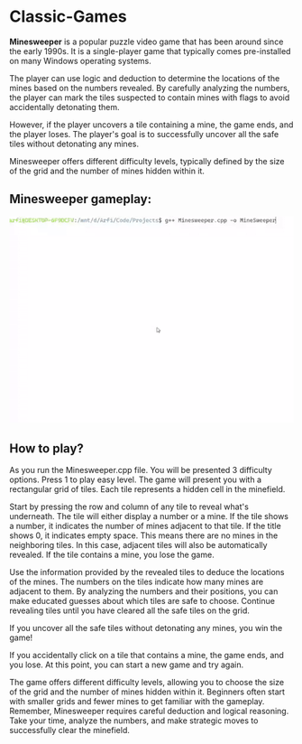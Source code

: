 # Classic-Games

**Minesweeper** is a popular puzzle video game that has been around since the early 1990s. It is a single-player game that typically comes pre-installed on many Windows operating systems.

The player can use logic and deduction to determine the locations of the mines based on the numbers revealed. By carefully analyzing the numbers, the player can mark the tiles suspected to contain mines with flags to avoid accidentally detonating them.

However, if the player uncovers a tile containing a mine, the game ends, and the player loses. The player's goal is to successfully uncover all the safe tiles without detonating any mines.

Minesweeper offers different difficulty levels, typically defined by the size of the grid and the number of mines hidden within it.

## Minesweeper gameplay:
![](https://github.com/ArfiH/Classic-Games/blob/main/Minesweeper%20Gameplay.gif)

## How to play?
As you run the Minesweeper.cpp file. You will be presented 3 difficulty options. Press 1 to play easy level.
The game will present you with a rectangular grid of tiles. Each tile represents a hidden cell in the minefield.

Start by pressing the row and column of any tile to reveal what's underneath. The tile will either display a number or a mine.
If the tile shows a number, it indicates the number of mines adjacent to that tile.
If the title shows 0, it indicates empty space. This means there are no mines in the neighboring tiles. In this case, adjacent tiles will also be automatically revealed.
If the tile contains a mine, you lose the game.

Use the information provided by the revealed tiles to deduce the locations of the mines. The numbers on the tiles indicate how many mines are adjacent to them. By analyzing the numbers and their positions, you can make educated guesses about which tiles are safe to choose. Continue revealing tiles until you have cleared all the safe tiles on the grid.

If you uncover all the safe tiles without detonating any mines, you win the game!

If you accidentally click on a tile that contains a mine, the game ends, and you lose. At this point, you can start a new game and try again.

The game offers different difficulty levels, allowing you to choose the size of the grid and the number of mines hidden within it. Beginners often start with smaller grids and fewer mines to get familiar with the gameplay.
Remember, Minesweeper requires careful deduction and logical reasoning. Take your time, analyze the numbers, and make strategic moves to successfully clear the minefield.

